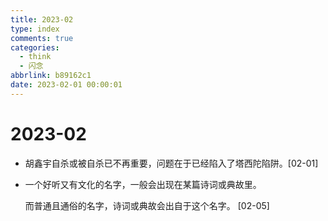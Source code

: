```yaml
---
title: 2023-02
type: index
comments: true
categories:
  - think
  - 闪念
abbrlink: b89162c1
date: 2023-02-01 00:00:01
---
```


# 2023-02

+ 胡鑫宇自杀或被自杀已不再重要，问题在于已经陷入了塔西陀陷阱。[02-01]

+ 一个好听又有文化的名字，一般会出现在某篇诗词或典故里。

  而普通且通俗的名字，诗词或典故会出自于这个名字。 [02-05]
